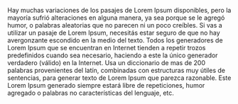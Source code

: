 Hay muchas variaciones de los pasajes de Lorem Ipsum
disponibles, pero la mayoría sufrió alteraciones en alguna
manera, ya sea porque se le agregó humor, o palabras
aleatorias que no parecen ni un poco creíbles. Si vas a
utilizar un pasaje de Lorem Ipsum, necesitás estar seguro
de que no hay  avergonzante escondido en la medio del
texto. Todos los generadores de Lorem Ipsum que se
encuentran en Internet tienden a repetir trozos
predefinidos cuando sea necesario, haciendo a este la
único generador verdadero (válido) en la Internet. Usa un
diccionario de mas de 200 palabras provenientes del latín,
combinadas con estructuras muy útiles de sentencias, para
generar texto de Lorem Ipsum que parezca razonable. Este
Lorem Ipsum generado siempre estará libre de repeticiones,
humor agregado o palabras no características del lenguaje,
etc.